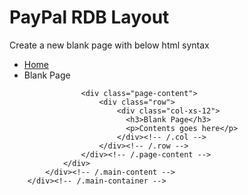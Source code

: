 # PayPal RDB Layout
Create a new blank page with below html syntax 

<div class="main-container container" id="main-container">
			<div class="main-content">
				<div class="main-content-inner">
					<div class="breadcrumbs" id="breadcrumbs">
						<ul class="breadcrumb">
							<li>
								<i class="ace-icon fa fa-home home-icon"></i>
								<a href="#">Home</a>
							</li>
							<li class="active">Blank Page</li>
						</ul><!-- /.breadcrumb -->
					</div>

					<div class="page-content">						
						<div class="row">
							<div class="col-xs-12">
							  <h3>Blank Page</h3>
							  <p>Contents goes here</p>
							</div><!-- /.col -->
						</div><!-- /.row -->
					</div><!-- /.page-content -->
				</div>
			</div><!-- /.main-content -->
		</div><!-- /.main-container -->
